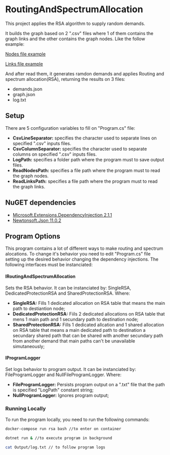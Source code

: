 # RoutingAndSpectrumAllocation

This project applies the RSA algorithm to supply random demands. 

It builds the graph based on 2 ".csv" files where 1 of them contains the graph links and the other contains the graph nodes. Like the follow example: 

[Nodes file example](/RoutingAndSpectrumAllocation/Data/arnes_nodes.csv)

[Links file example](/RoutingAndSpectrumAllocation/Data/arnes_links.csv)

And after read them, it generates ramdon demands and applies Routing and spectrum allocation(RSA), returning the results on 3 files:<br/> 

* demands.json 
* graph.json
* log.txt

## Setup

There are 5 configuration variables to fill on "Program.cs" file:<br/>

* <b>CsvLineSeparator:</b> specifies the character used to separate lines on specified ".csv" inputs files. 
* <b>CsvColumnSeparator:</b> specifies the character used to separate columns on specified ".csv" inputs files. 
* <b>LogPath:</b> specifies a folder path where the program must to save output files. 
* <b>ReadNodesPath:</b> specifies a file path where the program must to read the graph nodes.
* <b>ReadLinksPath:</b> specifies a file path where the program must to read the graph links.

## NuGET dependencies

* [Microsoft.Extensions.DependencyInjection 2.1.1](https://www.nuget.org/packages/Microsoft.Extensions.DependencyInjection.Abstractions/)
* [Newtonsoft.Json 11.0.2](https://www.nuget.org/packages/Newtonsoft.Json/)

## Program Options

This program contains a lot of different ways to make routing and spectrum alocations. To change it's behavior you need to edit "Program.cs" file setting up the desired behavior changing the dependency injections. The following interfaces must be instanciated: 

#### IRoutingAndSpectrumAllocation 
Sets the RSA behavior. It can be instanciated by: SingleRSA, DedicatedProtectionRSA and SharedProtectionRSA. Where: 
* <b>SingleRSA:</b> Fills 1 dedicated allocation on RSA table that means the main path to destiantion node;
* <b>DedicatedProtectionRSA:</b> Fiils 2 dedicated allocations on RSA table that mens 1 main path and 1 secundary path to destination node;
* <b>SharedProtectionRSA:</b> Fills 1 dedicated allcation and 1 shared allocation on RSA table that means a main dedicated path to destination a secundary shared path that can be shared with another secundary path from another demand that main paths can't be unavailable simutaneously;


#### IProgramLogger
Set logs behavior to program output. It can be instanciated by: FileProgramLogger and  NullFileProgramLogger. Where:
* <b>FileProgramLogger:</b> Persists program output on a ".txt" file that the path is specified "LogPath" constant string;
* <b>NullProgramLogger:</b> Ignores program output;

### Running Locally ###

To run the program locally, you need to run the following commands:

```sh
docker-compose run rsa bash //to enter on container
```

```sh
dotnet run & //to execute program in background
```

```sh
cat Output/log.txt // to follow program logs
```